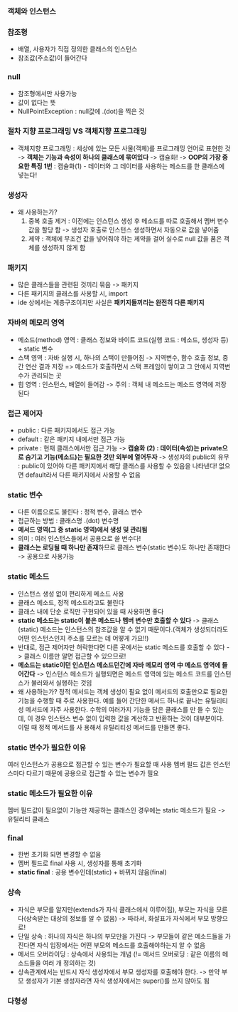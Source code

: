 ### 객체와 인스턴스


### 참조형
- 배열, 사용자가 직접 정의한 클래스의 인스턴스
- 참조값(주소값)이 들어간다

### null
- 참조형에서만 사용가능
- 값이 없다는 뜻
- NullPointException : null값에 .(dot)을 찍은 것 

### 절차 지향 프로그래밍 VS 객체지향 프로그래밍
- 객체지향 프로그래밍 : 세상에 있는 모든 사물(객체)를 프로그래밍 언어로 표현한 것 -> **객체는 기능과 속성이 하나의 클래스에 묶여있다** -> 캡슐화!
  -> **OOP의 가장 중요한 특징 1번** : 캡슐화(1) - 데이터와 그 데이터를 사용하는 메소드를 한 클래스에 넣는다!
  
### 생성자 
- 왜 사용하는가?
  1) 중복 호출 제거 : 이전에는 인스턴스 생성 후 메소드를 따로 호출해서 멤버 변수 값을 할당 함 -> 생성자 호출로 인스턴스 생성하면서 자동으로 값을 넣어줌
  2) 제약 : 객체에 무조건 값을 넣어줘야 하는 제약을 걸어 실수로 null 값을 품은 객체를 생성하지 않게 함
 

### 패키지
- 많은 클래스들을 관련된 것끼리 묶음 -> 패키지
- 다른 패키지의 클래스를 사용할 시, import
- ide 상에서는 계층구조이지만 사실은 **패키지들끼리는 완전히 다른 패키지**


### 자바의 메모리 영역
- 메소드(method) 영역 : 클래스 정보와 바이트 코드(실행 코드 : 메소드, 생성자 등) + static 변수 
- 스택 영역 : 자바 실행 시, 하나의 스택이 만들어짐 -> 지역변수, 함수 호출 정보, 중간 연산 결과 저장 => 메소드가 호출하면서 스택 프레임이 쌓이고 그 안에서 지역변수가 관리되는 곳
- 힙 영역 : 인스턴스, 배열이 들어감
  -> 주의 : 객체 내 메소드는 메소드 영역에 저장된다 
### 접근 제어자
- public : 다른 패키지에서도 접근 가능
- default : 같은 패키지 내에서만 접근 가능
- private : 현재 클래스에서만 접근 가능 
  -> **캡슐화 (2) : 데이터(속성)는 private으로 숨기고 기능(메소드)는 필요한 것만 외부에 열어두자**
  -> 생성자의 public의 유무 : public이 있어야 다른 패키지에서 해당 클래스를 사용할 수 있음을 나타낸다! 없으면 default라서 다른 패키지에서 사용할 수 없음


### static 변수
- 다른 이름으로도 불린다 : 정적 변수, 클래스 변수
- 접근하는 방법 : 클래스명 .(dot) 변수명
- **메서드 영역(그 중 static 영역)에서 생성 및 관리됨**
- 의미 : 여러 인스턴스들에서 공용으로 쓸 변수다!
- **클래스는 로딩될 때 하나만 존재**하므로 클래스 변수(static 변수)도 하나만 존재한다 -> 공용으로 사용가능


### static 메소드
- 인스턴스 생성 없이 편리하게 메소드 사용
- 클래스 메소드, 정적 메소드라고도 불린다
- 클래스 내에 단순 로직만 구현되어 있을 때 사용하면 좋다
- **static 메소드는 static이 붙은 메소드나 멤버 변수만 호출할 수 있다** -> 클래스(static) 메소드는 인스턴스의 참조값을 알 수 없기 때문이다.(객체가 생성되더라도 어떤 인스턴스인지 주소를 모르는 데 어떻게 가요!!)  
- 반대로, 접근 제어자만 허락한다면 다른 곳에서는 static 메소드를 호출할 수 있다 -> 클래스 이름만 알면 접근할 수 있으므로!
- **메소드는 static이던 인스턴스 메소드던간에 자바 메모리 영역 中 메소드 영역에 들어간다** -> 인스턴스 메소드가 실행되면은 메소드 영역에 있는 메소드 코드를 인스턴스가 불러와서 실행하는 것임 
- 왜 사용하는가? 정적 메서드는 객체 생성이 필요 없이 메서드의 호출만으로 필요한 기능을 수행할 때 주로 사용한다.
예를 들어 간단한 메서드 하나로 끝나는 유틸리티성 메서드에 자주 사용한다. 수학의 여러가지 기능을 담은 클래스를 만
들 수 있는데, 이 경우 인스턴스 변수 없이 입력한 값을 계산하고 반환하는 것이 대부분이다. 이럴 때 정적 메서드를 사
용해서 유틸리티성 메서드를 만들면 좋다.

### static 변수가 필요한 이유 
여러 인스턴스가 공용으로 접근할 수 있는 변수가 필요할 때 사용
멤버 필드 값은 인스턴스마다 다르기 때문에 공용으로 접근할 수 있는 변수가 필요 

### static 메소드가 필요한 이유
멤버 필드값이 필요없이 기능만 제공하는 클래스인 경우에는 static 메소드가 필요 -> 유틸리티 클래스 


### final
- 한번 초기화 되면 변경할 수 없음
- 멤버 필드로 final 사용 시, 생성자를 통해 초기화
- **static final** : 공용 변수인데(static) + 바뀌지 않음(final)


### 상속
- 자식은 부모를 알지만(extends가 자식 클래스에서 이루어짐), 부모는 자식을 모른다(상속받는 대상의 정보를 알 수 없음) -> 따라서, 화살표가 자식에서 부모 방향으로!
- 단일 상속 : 하나의 자식은 하나의 부모만을 가진다 -> 부모들이 같은 메소드들을 가진다면 자식 입장에서는 어떤 부모의 메소드를 호출해야하는지 알 수 없음
- 메서드 오버라이딩 : 상속에서 사용되는 개념 (!= 메서드 오버로딩 : 같은 이름의 메소드들을 여러 개 정의하는 것)
- 상속관계에서는 반드시 자식 생성자에서 부모 생성자를 호출해야 한다. -> 만약 부모 생성자가 기본 생성자라면 자식 생성자에서는 super()를 쓰지 않아도 됨 


### 다형성
